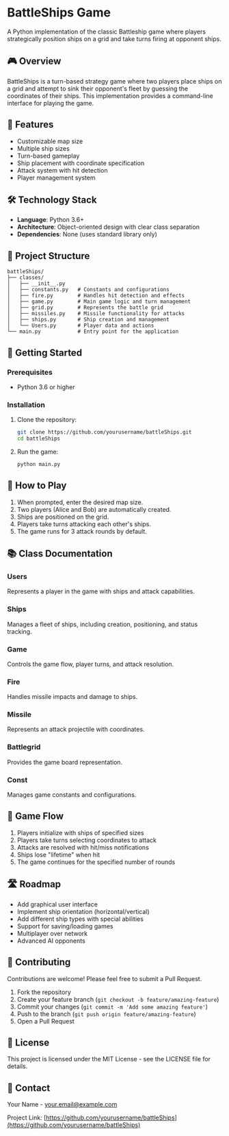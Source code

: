# BattleShips Game

A Python implementation of the classic Battleship game where players strategically position ships on a grid and take turns firing at opponent ships.

## 🎮 Overview

BattleShips is a turn-based strategy game where two players place ships on a grid and attempt to sink their opponent's fleet by guessing the coordinates of their ships. This implementation provides a command-line interface for playing the game.

## 🚢 Features

- Customizable map size
- Multiple ship sizes
- Turn-based gameplay
- Ship placement with coordinate specification
- Attack system with hit detection
- Player management system

## 🛠️ Technology Stack

- **Language**: Python 3.6+
- **Architecture**: Object-oriented design with clear class separation
- **Dependencies**: None (uses standard library only)

## 📁 Project Structure

```
battleShips/
├── classes/
│   ├── __init__.py
│   ├── constants.py   # Constants and configurations
│   ├── fire.py        # Handles hit detection and effects
│   ├── game.py        # Main game logic and turn management
│   ├── grid.py        # Represents the battle grid
│   ├── missiles.py    # Missile functionality for attacks
│   ├── ships.py       # Ship creation and management
│   └── Users.py       # Player data and actions
└── main.py            # Entry point for the application
```

## 🚀 Getting Started

### Prerequisites

- Python 3.6 or higher

### Installation

1. Clone the repository:
   ```bash
   git clone https://github.com/yourusername/battleShips.git
   cd battleShips
   ```

2. Run the game:
   ```bash
   python main.py
   ```

## 🎲 How to Play

1. When prompted, enter the desired map size.
2. Two players (Alice and Bob) are automatically created.
3. Ships are positioned on the grid.
4. Players take turns attacking each other's ships.
5. The game runs for 3 attack rounds by default.

## 📚 Class Documentation

### Users
Represents a player in the game with ships and attack capabilities.

### Ships
Manages a fleet of ships, including creation, positioning, and status tracking.

### Game
Controls the game flow, player turns, and attack resolution.

### Fire
Handles missile impacts and damage to ships.

### Missile
Represents an attack projectile with coordinates.

### Battlegrid
Provides the game board representation.

### Const
Manages game constants and configurations.

## 🔄 Game Flow

1. Players initialize with ships of specified sizes
2. Players take turns selecting coordinates to attack
3. Attacks are resolved with hit/miss notifications
4. Ships lose "lifetime" when hit
5. The game continues for the specified number of rounds

## 🛣️ Roadmap

- Add graphical user interface
- Implement ship orientation (horizontal/vertical)
- Add different ship types with special abilities
- Support for saving/loading games
- Multiplayer over network
- Advanced AI opponents

## 👥 Contributing

Contributions are welcome! Please feel free to submit a Pull Request.

1. Fork the repository
2. Create your feature branch (`git checkout -b feature/amazing-feature`)
3. Commit your changes (`git commit -m 'Add some amazing feature'`)
4. Push to the branch (`git push origin feature/amazing-feature`)
5. Open a Pull Request

## 📄 License

This project is licensed under the MIT License - see the LICENSE file for details.

## 📧 Contact

Your Name - your.email@example.com

Project Link: [https://github.com/yourusername/battleShips](https://github.com/yourusername/battleShips)

